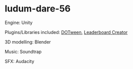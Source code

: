 # ludum-dare-56

Engine: Unity

Plugins/Libraries included: [DOTween](https://dotween.demigiant.com), [Leaderboard Creator](https://danqzq.itch.io/leaderboard-creator-v3)

3D modelling: Blender

Music: Soundtrap

SFX: Audacity
